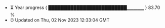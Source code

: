 - ⏳ Year progress { █████████████████████████▁▁▁▁▁ } 83.70 %
- ⏰ Updated on Thu, 02 Nov 2023 12:33:04 GMT

